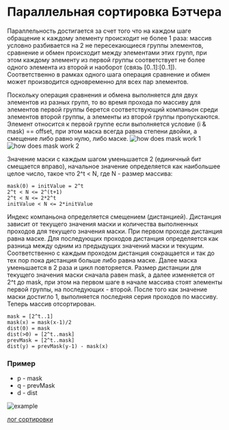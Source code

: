 # Параллельная сортировка Бэтчера

Параллельность достигается за счет того что на каждом шаге обращение к каждому элементу происходит не более 1 раза: массив условно разбивается на 2 не пересекающиеся группы элементов, сравнение и обмен происходит между элементами этих групп, при этом каждому элементу из первой группы соответствует не более одного элемента из второй и наоборот (связь [0..1]:[0..1]). Соответственно в рамках одного шага операция сравнение и обмен может производится одновременно для всех пар элементов.

Поскольку операция сравнения и обмена выполняется для двух элементов из разных групп, то во время прохода по массиву для элементов первой группы берется соответствующий компаньон среди элементов второй группы, а элементы из второй группы пропускаются. Элемент относится к первой группе если выполняется условие (i & mask) == offset, при этом маска всегда равна степени двойки, а смещение либо равно нулю, либо маске.
![how does mask work 1](https://raw.github.com/AlexJudge/batcherSort/master/resources/Untitled-1.png)
![how does mask work 2](https://raw.github.com/AlexJudge/batcherSort/master/resources/Untitled-2.png)

Значение маски с каждым шагом уменьшается 2 (единичный бит смещается вправо), начальное значение определяется как наибольшее целое число, такое что 2^t < N, где N - размер массива:

    mask(0) = initValue = 2^t
    2^t < N <= 2^(t+1)
    2^t < N <= 2*2^t
    initValue < N <= 2*initValue

Индекс компаньона определяется смещением (дистанцией). Дистанция зависит от текущего значения маски и количества выполненных проходов для текущего значения маски. При первом проходе дистанция равна маске. Для последующих проходов дистанция определяется как разница между одним из предыдущих значений маски и текущим. Соответственно с каждым проходом дистанция сокращается и так до тех пор пока дистанция больше либо равна маске. Далее маска уменьшается в 2 раза и цикл повторяется. Размер дистанции для текущего значения маски сначала равен mask, а далее изменяется от 2^t до mask, при этом на первом шаге в начале массива стоят элементы первой группы, на последующих - второй. После того как значение маски достигло 1, выполняется последняя серия проходов по массиву. Теперь массив отсортирован.

    mask = [2^t..1]
    mask(x) = mask(x-1)/2
    dist(0) = mask
    dist(>0) = [2^t..mask]
    prevMask = [2^t..mask]
    dist(y) = prevMask(y-1) - mask(x)

### Пример
* p - mask
* q - prevMask
* d - dist

![example](https://raw.github.com/AlexJudge/batcherSort/master/resources/Untitled-3.png)

[лог сортировки](https://raw.github.com/AlexJudge/batcherSort/master/resources/log.txt)
